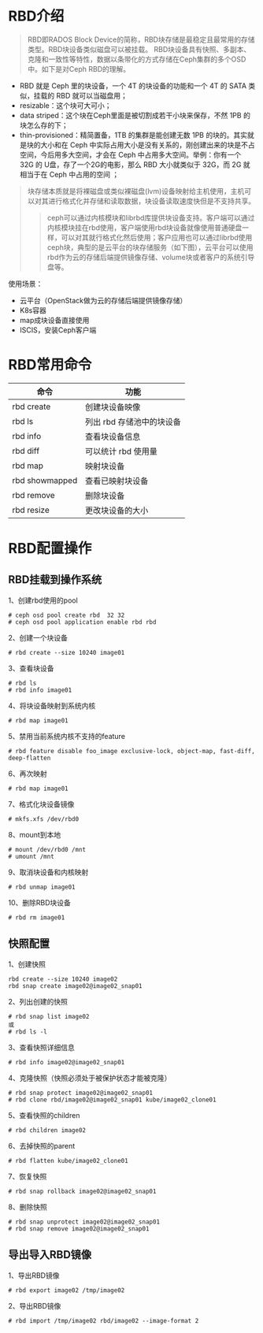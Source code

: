 # RBD介绍
> RBD即RADOS Block Device的简称，RBD块存储是最稳定且最常用的存储类型。RBD块设备类似磁盘可以被挂载。 RBD块设备具有快照、多副本、克隆和一致性等特性，数据以条带化的方式存储在Ceph集群的多个OSD中。如下是对Ceph RBD的理解。
- RBD 就是 Ceph 里的块设备，一个 4T 的块设备的功能和一个 4T 的 SATA 类似，挂载的 RBD 就可以当磁盘用；
- resizable：这个块可大可小；
- data striped：这个块在Ceph里面是被切割成若干小块来保存，不然 1PB 的块怎么存的下；
- thin-provisioned：精简置备，1TB 的集群是能创建无数 1PB 的块的。其实就是块的大小和在 Ceph 中实际占用大小是没有关系的，刚创建出来的块是不占空间，今后用多大空间，才会在 Ceph 中占用多大空间。举例：你有一个 32G 的 U盘，存了一个2G的电影，那么 RBD 大小就类似于 32G，而 2G 就相当于在 Ceph 中占用的空间  ；

>块存储本质就是将裸磁盘或类似裸磁盘(lvm)设备映射给主机使用，主机可以对其进行格式化并存储和读取数据，块设备读取速度快但是不支持共享。
>>ceph可以通过内核模块和librbd库提供块设备支持。客户端可以通过内核模块挂在rbd使用，客户端使用rbd块设备就像使用普通硬盘一样，可以对其就行格式化然后使用；客户应用也可以通过librbd使用ceph块，典型的是云平台的块存储服务（如下图），云平台可以使用rbd作为云的存储后端提供镜像存储、volume块或者客户的系统引导盘等。

使用场景：

- 云平台（OpenStack做为云的存储后端提供镜像存储）
- K8s容器
- map成块设备直接使用
- ISCIS，安装Ceph客户端
# RBD常用命令
| 命令 | 功能 | 
| ------ | ------ | 
| rbd create | 创建块设备映像 | 
| rbd ls  | 列出 rbd 存储池中的块设备 | 
| rbd info  | 查看块设备信息 |
| rbd diff  | 可以统计 rbd 使用量 |
| rbd map  | 映射块设备 |
| rbd showmapped  | 查看已映射块设备 |
| rbd remove  | 删除块设备 |
| rbd resize  | 更改块设备的大小 |
# RBD配置操作
## RBD挂载到操作系统
1、创建rbd使用的pool
```
# ceph osd pool create rbd  32 32
# ceph osd pool application enable rbd rbd 

```
2、创建一个块设备
```
# rbd create --size 10240 image01 
```
3、查看块设备
```
# rbd ls
# rbd info image01
```
4、将块设备映射到系统内核
```
# rbd map image01 
```
5、禁用当前系统内核不支持的feature
```
# rbd feature disable foo_image exclusive-lock, object-map, fast-diff, deep-flatten
```
6、再次映射
```
# rbd map image01 
```
7、格式化块设备镜像
```
# mkfs.xfs /dev/rbd0
```
8、mount到本地
```
# mount /dev/rbd0 /mnt
# umount /mnt
```
9、取消块设备和内核映射
```
# rbd unmap image01 
```
10、删除RBD块设备
```
# rbd rm image01
```
## 快照配置
1、创建快照
```
rbd create --size 10240 image02
rbd snap create image02@image02_snap01
```
2、列出创建的快照
```
# rbd snap list image02
或
# rbd ls -l
```
3、查看快照详细信息
```
# rbd info image02@image02_snap01
```
4、克隆快照（快照必须处于被保护状态才能被克隆）
```
# rbd snap protect image02@image02_snap01
# rbd clone rbd/image02@image02_snap01 kube/image02_clone01
```
5、查看快照的children
```
# rbd children image02
```
6、去掉快照的parent
```
# rbd flatten kube/image02_clone01
```
7、恢复快照
```
# rbd snap rollback image02@image02_snap01
```
8、删除快照
```
# rbd snap unprotect image02@image02_snap01
# rbd snap remove image02@image02_snap01
```


## 导出导入RBD镜像
1、导出RBD镜像
```
# rbd export image02 /tmp/image02
```
2、导出RBD镜像
```
# rbd import /tmp/image02 rbd/image02 --image-format 2 
```
